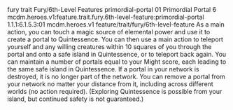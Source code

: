 <ability>
  <metadata>
    <class>fury</class>
    <feature_type>trait</feature_type>
    <file_dpath>Fury/6th-Level Features</file_dpath>
    <item_id>primordial-portal</item_id>
    <item_index>01</item_index>
    <item_name>Primordial Portal</item_name>
    <level>6</level>
    <scc>mcdm.heroes.v1:feature.trait.fury.6th-level-feature:primordial-portal</scc>
    <scdc>1.1.1:6.1.5.3:01</scdc>
    <source>mcdm.heroes.v1</source>
    <type>feature/trait/fury/6th-level-feature</type>
  </metadata>
  <effects>
    <effect type="mundane">As a main action, you can touch a magic source of elemental power and use it to create a portal to Quintessence. You can then use a main action to teleport yourself and any willing creatures within 10 squares of you through the portal and onto a safe island in Quintessence, or to teleport back again. You can maintain a number of portals equal to your Might score, each leading to the same safe island in Quintessence. If a portal in your network is destroyed, it is no longer part of the network. You can remove a portal from your network no matter your distance from it, including across different worlds (no action required).
(Exploring Quintessence is possible from your island, but continued safety is not guaranteed.)</effect>
  </effects>
</ability>
